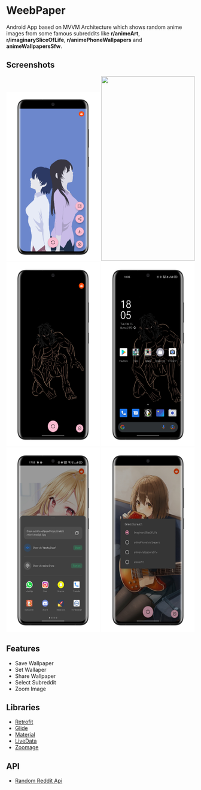 # WeebPaper
Android App based on MVVM Architecture which shows random anime images from some famous subreddits like **r/animeArt**, **r/imaginarySliceOfLife**, **r/animePhoneWallpapers** and **animeWallpapersSfw**.

## Screenshots

<div class="column">
  <img src="https://github.com/hamzaazizofficial/WeebPaper/blob/master/one.PNG?raw=true" width="250" height="450" />

  <img src="https://github.com/hamzaazizofficial/WeebPaper/blob/master/two.PNG?raw=true" width="250" height="492" />
  
  <img src="https://github.com/hamzaazizofficial/WeebPaper/blob/master/three.PNG?raw=true" width="250" height="492"/>
  
  <img src="https://github.com/hamzaazizofficial/WeebPaper/blob/master/four.PNG?raw=true" width="250" height="492"/>
  
  <img src="https://github.com/hamzaazizofficial/WeebPaper/blob/master/five.PNG?raw=true" width="250" height="492"/>
  
  <img src="https://github.com/hamzaazizofficial/WeebPaper/blob/master/six.PNG?raw=true" width="250" height="492"/>
</div>

## Features
- Save Wallpaper
- Set Wallaper
- Share Wallpaper
- Select Subreddit 
- Zoom Image

## Libraries

- [Retrofit](https://developer.android.com/training/volley)
- [Glide](https://github.com/bumptech/glide)
- [Material](https://material.io/develop/android)
- [LiveData](https://developer.android.com/topic/libraries/architecture/livedata)
- [Zoomage](https://github.com/jsibbold/zoomage)

## API
- [Random Reddit Api](https://meme-api.herokuapp.com/gimme)

